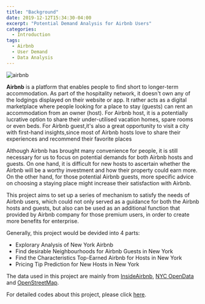 ```yaml
---
title: "Background"
date: 2019-12-12T15:34:30-04:00
excerpt: "Potential Demand Analysis for Airbnb Users"
categories:
  - Introduction
tags:
  - Airbnb
  - User Demand
  - Data Analysis
---
```

![airbnb](https://raw.githubusercontent.com/liziqun/MUSA620_Final_Project/master/assets/photo/airbnb.png)

**Airbnb** is a platform that enables people to find short to longer-term accommodation. As part of the hospitality network, it doesn't own any of the lodgings displayed on their website or app. It rather acts as a digital marketplace where people looking for a place to stay (guests) can rent an accommodation from an owner (host). For Airbnb host, it is a potentially lucrative option to share their under-utilised vacation homes, spare rooms or even beds. For Airbnb guest,it's also a great opportunity to visit a city with first-hand insights,since most of Airbnb hosts love to share their experiences and recommend their favorite places

Although Airbnb has brought many convenience for people, it is still necessary for us to focus on potential demands for both Airbnb hosts and guests. On one hand,  it is difficult for new hosts to ascertain whether the Airbnb will be a worthy investment and how their property could earn more. On the other hand, for those potential Airbnb guests, more specific advice on choosing a staying place might increase their satisfaction with Airbnb.  

This project aims to set up a series of mechanism to satisfy the needs of Airbnb users, which could not only served as a guidance for both the Airbnb hosts and guests, but also can be used as an additional function that provided by Airbnb company for those premium users, in order to create more benefits for enterprise.

Generally, this project would be devided into 4 parts:
-  Explorary Analysis of New York Airbnb
-  Find desirable Neighbourhoods for Airbnb Guests in New York
-  Find the Characteristics Top-Earned Airbnb for Hosts in New York 
-  Pricing Tip Prediction for New Hosts in New York 

The data used in this project are mainly from [InsideAirbnb][InsideAirbnb], [NYC OpenData][NYC OpenData] and [OpenStreetMap][OpenStreetMap].   
   
For detailed codes about this project, please click [here][here].
   
[InsideAirbnb]: http://insideairbnb.com/beijing/?neighbourhood=&filterEntireHomes=false&filterHighlyAvailable=false&filterRecentReviews=false&filterMultiListings=false
[NYC OpenData]: https://opendata.cityofnewyork.us/
[OpenStreetMap]: https://www.openstreetmap.org/#map=4/38.01/-95.84
[here]:https://github.com/liziqun/MUSA620_Final_Project
